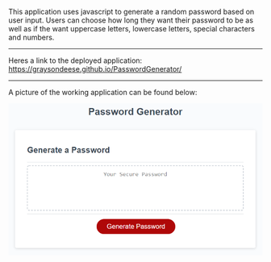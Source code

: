 This application uses javascript to generate a random password based on user input.
Users can choose how long they want their password to be as well as if the want uppercase letters, lowercase letters, special characters and numbers.
******
Heres a link to the deployed application: https://graysondeese.github.io/PasswordGenerator/
******
A picture of the working application can be found below:

![password generator demo](./Assets/03-javascript-homework-demo.png)
